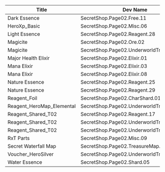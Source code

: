 | Title | Dev Name | Quantity | Currency |  Price |
| ----- | -------- | -------- | -------- |  ----- |
| Dark Essence | SecretShop.Page02.Free.11 | 2 | Gems | 0 |
| HeroXp_Basic | SecretShop.Page02.Misc.06 | 5000 | Gold | 170 |
| Light Essence | SecretShop.Page02.Reagent.28 | 1 | Gems | 170 |
| Magicite | SecretShop.Page02.Ore.02 | 3 | Gems | 10 |
| Magicite | SecretShop.Page02.UnderworldTrader.01 | 20 | Gems | 7 |
| Major Health Elixir | SecretShop.Page02.Elixir.01 | 5 | Gold | 42500 |
| Mana Elixir | SecretShop.Page02.Elixir.03 | 2 | Gold | 340000 |
| Mana Elixir | SecretShop.Page02.Elixir.08 | 2 | Gems | 85 |
| Nature Essence | SecretShop.Page02.Reagent.25 | 1 | Gems | 170 |
| Nature Essence | SecretShop.Page02.Reagent.29 | 1 | Gems | 170 |
| Reagent_Foil | SecretShop.Page02.CharShard.01 | 5 | Gold | 100000 |
| Reagent_HeroMap_Elemental | SecretShop.Page02.UnderworldTrader.09 | 1 | Gems | 200 |
| Reagent_Shared_T02 | SecretShop.Page02.Reagent.17 | 10 | Gems | 1 |
| Reagent_Shared_T02 | SecretShop.Page02.UnderworldTrader.19 | 40 | Gems | 1 |
| Reagent_Shared_T02 | SecretShop.Page02.UnderworldTraderGold.01 | 30 | Gold | 1500 |
| RxT Parts | SecretShop.Page02.Misc.09 | 1 | Gold | 50000 |
| Secret Waterfall Map | SecretShop.Page02.TreasureMap.11 | 1 | Gems | 350 |
| Voucher_HeroSilver | SecretShop.Page02.UnderworldTrader.10 | 1 | Gems | 340 |
| Water Essence | SecretShop.Page02.Shard.05 | 1 | Gold | 255000 |
